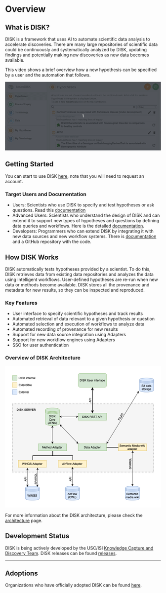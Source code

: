# Overview

## What is DISK?

DISK is a framework that uses AI to automate scientific data analysis to accelerate discoveries. There are many large repositories of
scientific data could be continuously and systematically analyzed by DISK, updating findings and potentially making new
discoveries as new data becomes available.

This video shows a brief overview how a new hypothesis can be specified by a user and the automation that follows.

![DISK](figures/user-guide/web.gif "DISK")


## Getting Started

You can start to use DISK [here](https://disk.isi.edu), note that you will need to request an account.

### Target Users and Documentation

- Users: Scientists who use DISK to specify and test hypotheses or ask questions.  Read this [documentation](user-guide/)
- Advanced Users: Scientists who understand the design of DISK and can extend it to support new types of hypotheses and questions by defining data queries and workflows.  Here is the detailed [documentation](advanced-user/). 
- Developers: Programmers who can extend DISK by integrating it with new data sources and new workflow systems.  There is [documentation](developer-guide/) and a GitHub repository with the code.


## How DISK Works

DISK automatically tests hypotheses provided by a scientist.
To do this, DISK retrieves data from existing data repositories and analyzes the data using intelligent workflows.
User-defined hypotheses are re-run when new data or methods become available. 
DISK stores all the provenance and metadata for new results, so they can be inspected and reproduced.

### Key Features

- User interface to specify scientific hypotheses and track results
- Automated retrieval of data relevant to a given hypothesis or question
- Automated selection and execution of workflows to analyze data
- Automated recording of provenance for new results
- Support for new data source integration using Adapters
- Support for new workflow engines using Adapters
- SSO for user authentication

### Overview of DISK Architecture

![Disk API interactions](figures/DISK-adapters.png "DISK API interactions")

For more information about the DISK architecture, please check the [architecture](developer-guide/architecture/) page.

## Development Status

DISK is being actively developed by the USC/ISI [Knowledge Capture and Discovery Team](https://knowledgecaptureanddiscovery.github.io/).
DISK releases can be found [releases](https://github.com/KnowledgeCaptureAndDiscovery/DISK-WEB/releases).

---



## Adoptions

Organizations who have officially adopted DISK can be found [here](adoptions).
